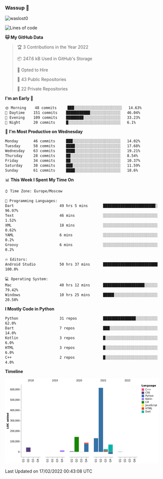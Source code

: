 ### Wassup 👋

<p align="left"> <img src="https://komarev.com/ghpvc/?username=waslost0" alt="waslost0" /></p>

<!--START_SECTION:waka-->
![Lines of code](https://img.shields.io/badge/From%20Hello%20World%20I%27ve%20Written-1%20Million%20lines%20of%20code-blue)

**🐱 My GitHub Data** 

> 🏆 3 Contributions in the Year 2022
 > 
> 📦 247.6 kB Used in GitHub's Storage 
 > 
> 💼 Opted to Hire
 > 
> 📜 43 Public Repositories 
 > 
> 🔑 22 Private Repositories  
 > 
**I'm an Early 🐤** 

```text
🌞 Morning    48 commits     ███░░░░░░░░░░░░░░░░░░░░░░   14.63% 
🌆 Daytime    151 commits    ███████████░░░░░░░░░░░░░░   46.04% 
🌃 Evening    109 commits    ████████░░░░░░░░░░░░░░░░░   33.23% 
🌙 Night      20 commits     █░░░░░░░░░░░░░░░░░░░░░░░░   6.1%

```
📅 **I'm Most Productive on Wednesday** 

```text
Monday       46 commits     ███░░░░░░░░░░░░░░░░░░░░░░   14.02% 
Tuesday      58 commits     ████░░░░░░░░░░░░░░░░░░░░░   17.68% 
Wednesday    63 commits     ████░░░░░░░░░░░░░░░░░░░░░   19.21% 
Thursday     28 commits     ██░░░░░░░░░░░░░░░░░░░░░░░   8.54% 
Friday       34 commits     ██░░░░░░░░░░░░░░░░░░░░░░░   10.37% 
Saturday     38 commits     ███░░░░░░░░░░░░░░░░░░░░░░   11.59% 
Sunday       61 commits     ████░░░░░░░░░░░░░░░░░░░░░   18.6%

```


📊 **This Week I Spent My Time On** 

```text
⌚︎ Time Zone: Europe/Moscow

💬 Programming Languages: 
Dart                     49 hrs 5 mins       ████████████████████████░   96.97% 
Text                     46 mins             ░░░░░░░░░░░░░░░░░░░░░░░░░   1.52% 
XML                      18 mins             ░░░░░░░░░░░░░░░░░░░░░░░░░   0.62% 
YAML                     6 mins              ░░░░░░░░░░░░░░░░░░░░░░░░░   0.2% 
Groovy                   6 mins              ░░░░░░░░░░░░░░░░░░░░░░░░░   0.2%

🔥 Editors: 
Android Studio           50 hrs 37 mins      █████████████████████████   100.0%

💻 Operating System: 
Mac                      40 hrs 12 mins      ███████████████████░░░░░░   79.42% 
Windows                  10 hrs 25 mins      █████░░░░░░░░░░░░░░░░░░░░   20.58%

```

**I Mostly Code in Python** 

```text
Python                   31 repos            ███████████████░░░░░░░░░░   62.0% 
Dart                     7 repos             ███░░░░░░░░░░░░░░░░░░░░░░   14.0% 
Kotlin                   3 repos             █░░░░░░░░░░░░░░░░░░░░░░░░   6.0% 
HTML                     3 repos             █░░░░░░░░░░░░░░░░░░░░░░░░   6.0% 
C++                      2 repos             █░░░░░░░░░░░░░░░░░░░░░░░░   4.0%

```


**Timeline**

![Chart not found](https://raw.githubusercontent.com/waslost0/waslost0/master/charts/bar_graph.png) 


 Last Updated on 17/02/2022 00:43:08 UTC
<!--END_SECTION:waka-->

